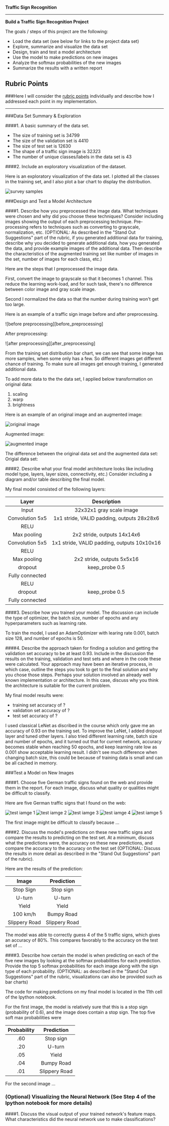 **Traffic Sign Recognition** 

---

**Build a Traffic Sign Recognition Project**

The goals / steps of this project are the following:
* Load the data set (see below for links to the project data set)
* Explore, summarize and visualize the data set
* Design, train and test a model architecture
* Use the model to make predictions on new images
* Analyze the softmax probabilities of the new images
* Summarize the results with a written report


[//]: # (Image References)

[survey_samples]: ./examples/visualization.jpg "Visualization"
[before_grayscaling]: ./examples/grayscale.jpg "Grayscaling"
[after_grayscaling]: ./examples/random_noise.jpg "Random Noise"
[original_image]: ./examples/placeholder.png "Traffic Sign 1"
[augmented_image]: ./examples/placeholder.png "Traffic Sign 2"
[test_image1]: ./test/test1.jpg "Right-of-way at the next intersection"
[test_image2]: ./test/test2.jpg "Traffic Sign 4"
[test_image3]: ./test/test3.jpg "Traffic Sign 5"
[test_image4]: ./test/test4.jpg "Traffic Sign 4"
[test_image5]: ./test/test5.jpg "Traffic Sign 5"

## Rubric Points
###Here I will consider the [rubric points](https://review.udacity.com/#!/rubrics/481/view) individually and describe how I addressed each point in my implementation.  

---

###Data Set Summary & Exploration

####1. A basic summary of the data set.

* The size of training set is 34799
* The size of the validation set is 4410
* The size of test set is 12630
* The shape of a traffic sign image is 32*32*3
* The number of unique classes/labels in the data set is 43

####2. Include an exploratory visualization of the dataset.

Here is an exploratory visualization of the data set. I plotted all the classes in the training set, and I also plot a bar chart to display the distribution. 

![survey samples][survey_samples]

###Design and Test a Model Architecture

####1. Describe how you preprocessed the image data. What techniques were chosen and why did you choose these techniques? Consider including images showing the output of each preprocessing technique. Pre-processing refers to techniques such as converting to grayscale, normalization, etc. (OPTIONAL: As described in the "Stand Out Suggestions" part of the rubric, if you generated additional data for training, describe why you decided to generate additional data, how you generated the data, and provide example images of the additional data. Then describe the characteristics of the augmented training set like number of images in the set, number of images for each class, etc.)

Here are the steps that I preprocessed the image data. 

First, convert the image to grayscale so that it becomes 1 channel. This reduce the learning work-load, and for such task, there's no difference between color image and gray scale image.

Second I normalized the data so that the number during training won't get too large. 

Here is an example of a traffic sign image before and after preprocessing.

![before preprocessing][before_preprocessing]

After preprocessing:

![after preprocessing][after_preprocessing]


From the training set distribution bar chart, we can see that some image has more samples, when some only has a few. So different images get different chance of training. To make sure all images get enough training, I generated additional data.  

To add more data to the the data set, I applied below transformation on original data:
1) scaling
2) warp
3) brightness

Here is an example of an original image and an augmented image:

![original image][original_image]

Augmented image:

![augmented image][augmented_image]

The difference between the original data set and the augmented data set:
Origial data set: 


####2. Describe what your final model architecture looks like including model type, layers, layer sizes, connectivity, etc.) Consider including a diagram and/or table describing the final model.

My final model consisted of the following layers:

| Layer         		|     Description	        					| 
|:---------------------:|:---------------------------------------------:| 
| Input         		| 32x32x1 gray scale image   					| 
| Convolution 5x5     	| 1x1 stride, VALID padding, outputs 28x28x6 	|
| RELU					|												|
| Max pooling	      	| 2x2 stride,  outputs 14x14x6 		    		|
| Convolution 5x5	    | 1x1 stride, VALID padding, outputs 10x10x16  	|
| RELU	            	|           									|
| Max pooling			| 2x2 stride,  outputs 5x5x16 					|
| dropout   			| keep_probe 0.5								|
| Fully connected		|												|
| RELU					|												|
| dropout   			| keep_probe 0.5								|
| Fully connected		|												|
 


####3. Describe how you trained your model. The discussion can include the type of optimizer, the batch size, number of epochs and any hyperparameters such as learning rate.

To train the model, I used an AdamOptimizer with learing rate 0.001, batch size 128, and number of epochs is 50. 

####4. Describe the approach taken for finding a solution and getting the validation set accuracy to be at least 0.93. Include in the discussion the results on the training, validation and test sets and where in the code these were calculated. Your approach may have been an iterative process, in which case, outline the steps you took to get to the final solution and why you chose those steps. Perhaps your solution involved an already well known implementation or architecture. In this case, discuss why you think the architecture is suitable for the current problem.

My final model results were:
* training set accuracy of ?
* validation set accuracy of ? 
* test set accuracy of ?

I used classical LeNet as discribed in the course which only gave me an accuracy of 0.93 on the training set. To improve the LeNet, I added dropout layer and tuned other layers. I also tried different learning rate, batch size and number of epochs, and it turned out that for current network, accuracy becomes stable when reaching 50 epochs, and keep learning rate low as 0.001 show acceptable learning result. I didn't see much difference when changing batch size, this could be because of training data is small and can be all cached in memory. 
 
###Test a Model on New Images

####1. Choose five German traffic signs found on the web and provide them in the report. For each image, discuss what quality or qualities might be difficult to classify.

Here are five German traffic signs that I found on the web:

![test iamge 1][test_image1] ![test iamge 2][test_image2] ![test iamge 3][test_image3] 
![test iamge 4][test_image4] ![test iamge 5][test_image5]

The first image might be difficult to classify because ...

####2. Discuss the model's predictions on these new traffic signs and compare the results to predicting on the test set. At a minimum, discuss what the predictions were, the accuracy on these new predictions, and compare the accuracy to the accuracy on the test set (OPTIONAL: Discuss the results in more detail as described in the "Stand Out Suggestions" part of the rubric).

Here are the results of the prediction:

| Image			        |     Prediction	        					| 
|:---------------------:|:---------------------------------------------:| 
| Stop Sign      		| Stop sign   									| 
| U-turn     			| U-turn 										|
| Yield					| Yield											|
| 100 km/h	      		| Bumpy Road					 				|
| Slippery Road			| Slippery Road      							|


The model was able to correctly guess 4 of the 5 traffic signs, which gives an accuracy of 80%. This compares favorably to the accuracy on the test set of ...

####3. Describe how certain the model is when predicting on each of the five new images by looking at the softmax probabilities for each prediction. Provide the top 5 softmax probabilities for each image along with the sign type of each probability. (OPTIONAL: as described in the "Stand Out Suggestions" part of the rubric, visualizations can also be provided such as bar charts)

The code for making predictions on my final model is located in the 11th cell of the Ipython notebook.

For the first image, the model is relatively sure that this is a stop sign (probability of 0.6), and the image does contain a stop sign. The top five soft max probabilities were

| Probability         	|     Prediction	        					| 
|:---------------------:|:---------------------------------------------:| 
| .60         			| Stop sign   									| 
| .20     				| U-turn 										|
| .05					| Yield											|
| .04	      			| Bumpy Road					 				|
| .01				    | Slippery Road      							|


For the second image ... 

### (Optional) Visualizing the Neural Network (See Step 4 of the Ipython notebook for more details)
####1. Discuss the visual output of your trained network's feature maps. What characteristics did the neural network use to make classifications?


